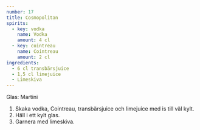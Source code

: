 ```yaml
---
number: 17
title: Cosmopolitan
spirits: 
  - key: vodka
    name: Vodka
    amount: 4 cl
  - key: cointreau
    name: Cointreau
    amount: 2 cl
ingredients: 
  - 6 cl transbärsjuice
  - 1,5 cl limejuice
  - Limeskiva
---
```



Glas: Martini

1) Skaka vodka, Cointreau, transbärsjuice och limejuice med is till väl kylt.  
2) Häll i ett kylt glas.  
3) Garnera med limeskiva. 